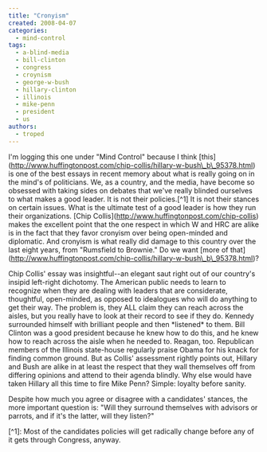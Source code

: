 ```yaml
---
title: "Cronyism"
created: 2008-04-07
categories: 
  - mind-control
tags: 
  - a-blind-media
  - bill-clinton
  - congress
  - croynism
  - george-w-bush
  - hillary-clinton
  - illinois
  - mike-penn
  - president
  - us
authors: 
  - troped
---
```


I'm logging this one under "Mind Control" because I think \[this\](http://www.huffingtonpost.com/chip-collis/hillary-w-bush\_b\_95378.html) is one of the best essays in recent memory about what is really going on in the mind's of politicians. We, as a country, and the media, have become so obsessed with taking sides on debates that we've really blinded ourselves to what makes a good leader. It is not their policies.\[^1\] It is not their stances on certain issues. What is the ultimate test of a good leader is how they run their organizations. \[Chip Collis\](http://www.huffingtonpost.com/chip-collis) makes the excellent point that the one respect in which W and HRC are alike is in the fact that they favor cronyism over being open-minded and diplomatic. And cronyism is what really did damage to this country over the last eight years, from "Rumsfield to Brownie." Do we want \[more of that\](http://www.huffingtonpost.com/chip-collis/hillary-w-bush\_b\_95378.html)?

Chip Collis' essay was insightful--an elegant saut right out of our country's insipid left-right dichotomy. The American public needs to learn to recognize when they are dealing with leaders that are considerate, thoughtful, open-minded, as opposed to idealogues who will do anything to get their way. The problem is, they ALL claim they can reach across the aisles, but you really have to look at their record to see if they do. Kennedy surrounded himself with brilliant people and then \*listened\* to them. Bill Clinton was a good president because he knew how to do this, and he knew how to reach across the aisle when he needed to. Reagan, too. Republican members of the Illinois state-house regularly praise Obama for his knack for finding common ground. But as Collis' assessment rightly points out, Hillary and Bush are alike in at least the respect that they wall themselves off from differing opinions and attend to their agenda blindly. Why else would have taken Hillary all this time to fire Mike Penn? Simple: loyalty before sanity.

Despite how much you agree or disagree with a candidates' stances, the more important question is: "Will they surround themselves with advisors or parrots, and if it's the latter, will they listen?"

\[^1\]: Most of the candidates policies will get radically change before any of it gets through Congress, anyway.

